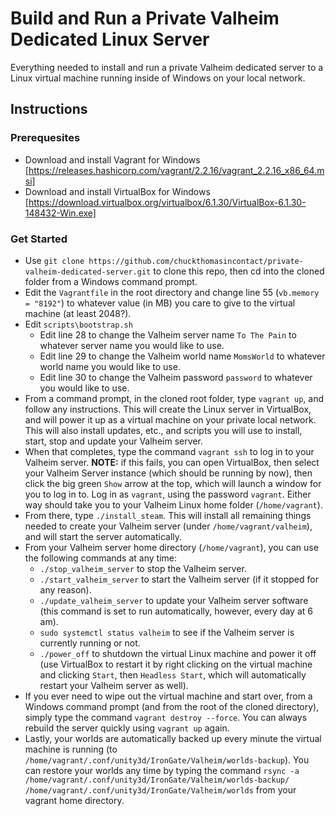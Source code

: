 # Build and Run a Private Valheim Dedicated Linux Server
Everything needed to install and run a private Valheim dedicated server to a Linux virtual machine running inside of Windows on your local network.

## Instructions

### Prerequesites

* Download and install Vagrant for Windows [https://releases.hashicorp.com/vagrant/2.2.16/vagrant_2.2.16_x86_64.msi]
* Download and install VirtualBox for Windows [https://download.virtualbox.org/virtualbox/6.1.30/VirtualBox-6.1.30-148432-Win.exe]

### Get Started

* Use `git clone https://github.com/chuckthomasincontact/private-valheim-dedicated-server.git` to clone this repo, then cd into the cloned folder from a Windows command prompt.
* Edit the `Vagrantfile` in the root directory and change line 55 (`vb.memory = "8192"`) to whatever value (in MB) you care to give to the virtual machine (at least 2048?).
* Edit `scripts\bootstrap.sh`
  * Edit line 28 to change the Valheim server name `To The Pain` to whatever server name you would like to use.
  * Edit line 29 to change the Valheim world name `MomsWorld` to whatever world name you would like to use.
  * Edit line 30 to change the Valheim password `password` to whatever you would like to use.
* From a command prompt, in the cloned root folder, type `vagrant up`, and follow any instructions. This will create the Linux server in VirtualBox, and will power it up as a virtual machine on your private local network. This will also install updates, etc., and scripts you will use to install, start, stop and update your Valheim server.
* When that completes, type the command `vagrant ssh` to log in to your Valheim server. **NOTE:** if this fails, you can open VirtualBox, then select your Valheim Server instance (which should be running by now), then click the big green `Show` arrow at the top, which will launch a window for you to log in to. Log in as `vagrant`, using the password `vagrant`. Either way should take you to your Valheim Linux home folder (`/home/vagrant`).
* From there, type `./install_steam`. This will install all remaining things needed to create your Valheim server (under `/home/vagrant/valheim`), and will start the server automatically.
* From your Valheim server home directory (`/home/vagrant`), you can use the following commands at any time:
  * `./stop_valheim_server` to stop the Valheim server.
  * `./start_valheim_server` to start the Valheim server (if it stopped for any reason).
  * `./update_valheim_server` to update your Valheim server software (this command is set to run automatically, however, every day at 6 am).
  * `sudo systemctl status valheim` to see if the Valheim server is currently running or not.
  * `./power_off` to shutdown the virtual Linux machine and power it off (use VirtualBox to restart it by right clicking on the virtual machine and clicking `Start`, then `Headless Start`, which will automatically restart your Valheim server as well).
* If you ever need to wipe out the virtual machine and start over, from a Windows command prompt (and from the root of the cloned directory), simply type the command `vagrant destroy --force`. You can always rebuild the server quickly using `vagrant up` again.
* Lastly, your worlds are automatically backed up every minute the virtual machine is running (to `/home/vagrant/.conf/unity3d/IronGate/Valheim/worlds-backup`). You can restore your worlds any time by typing the command `rsync -a /home/vagrant/.conf/unity3d/IronGate/Valheim/worlds-backup/ /home/vagrant/.conf/unity3d/IronGate/Valheim/worlds` from your vagrant home directory.